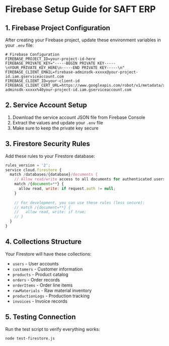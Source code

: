 # Firebase Setup Guide for SAFT ERP

## 1. Firebase Project Configuration

After creating your Firebase project, update these environment variables in your `.env` file:

```env
# Firebase Configuration
FIREBASE_PROJECT_ID=your-project-id-here
FIREBASE_PRIVATE_KEY="-----BEGIN PRIVATE KEY-----\nYOUR_PRIVATE_KEY_HERE\n-----END PRIVATE KEY-----\n"
FIREBASE_CLIENT_EMAIL=firebase-adminsdk-xxxxx@your-project-id.iam.gserviceaccount.com
FIREBASE_CLIENT_ID=your-client-id
FIREBASE_CLIENT_CERT_URL=https://www.googleapis.com/robot/v1/metadata/x509/firebase-adminsdk-xxxxx%40your-project-id.iam.gserviceaccount.com
```

## 2. Service Account Setup

1. Download the service account JSON file from Firebase Console
2. Extract the values and update your `.env` file
3. Make sure to keep the private key secure

## 3. Firestore Security Rules

Add these rules to your Firestore database:

```javascript
rules_version = '2';
service cloud.firestore {
  match /databases/{database}/documents {
    // Allow read/write access to all documents for authenticated users
    match /{document=**} {
      allow read, write: if request.auth != null;
    }
    
    // For development, you can use these rules (less secure):
    // match /{document=**} {
    //   allow read, write: if true;
    // }
  }
}
```

## 4. Collections Structure

Your Firestore will have these collections:
- `users` - User accounts
- `customers` - Customer information
- `products` - Product catalog
- `orders` - Order records
- `orderItems` - Order line items
- `rawMaterials` - Raw material inventory
- `productionLogs` - Production tracking
- `invoices` - Invoice records

## 5. Testing Connection

Run the test script to verify everything works:
```bash
node test-firestore.js
```




